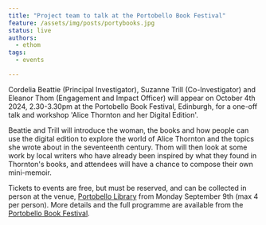 ```yaml
---
title: "Project team to talk at the Portobello Book Festival"
feature: /assets/img/posts/portybooks.jpg
status: live
authors:
  - ethom
tags:
  - events

---
```

Cordelia Beattie (Principal Investigator), Suzanne Trill (Co-Investigator) and Eleanor Thom (Engagement and Impact Officer) will appear on October 4th 2024, 2.30-3.30pm at the Portobello Book Festival, Edinburgh, for a one-off talk and workshop 'Alice Thornton and her Digital Edition'.

 Beattie and Trill will introduce the woman, the books and how people can use the digital edition to explore the world of Alice Thornton and the topics she wrote about in the seventeenth century. Thom will then look at some work by local writers who have already been inspired by what they found in Thornton's books, and attendees will have a chance to compose their own mini-memoir.

Tickets to events are free, but must be reserved, and can be collected in person at the venue, [Portobello Library](https://www.edinburgh.gov.uk/directory-record/1229195/portobello-library) from Monday September 9th (max 4 per person). More details and the full programme are available from the [Portobello Book Festival](https://portobellobookfestival.com/).



